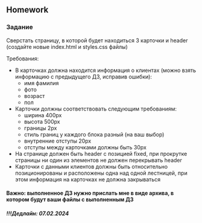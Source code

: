 ##  Homework

### Задание

Сверстать страницу, в которой будет находиться 3 карточки и header (cоздайте новые index.html и styles.css файлы)

Требования:
- В карточках должна находится информация о клиентах (можно взять информацию с предыдущего ДЗ, исправив ошибки):
    - имя фамилия
    - фото
    - возраст
    - пол
- Карточки должны соответствовать следующим требованиям:
    - ширина 400px
    - высота 500px
    - границы 2px
    - стиль границ у каждого блока разный (на ваш выбор)
    - внутренние отступы 20px
    - отступы между карточками должны быть 30px
- На странице должен быть header c позицией fixed, при прокрутке страницы ни один из элементов не должен перекрывать header
- Карточки с данными клиентов должны быть относительно позиционированы и расположены одна над одной лестницей, при этом информация на карточках не должна закрываться 

#### Важно: выполненное ДЗ нужно прислать мне в виде архива, в котором будут ваши файлы с выполненным ДЗ

##### !!!Дедлайн: 07.02.2024


